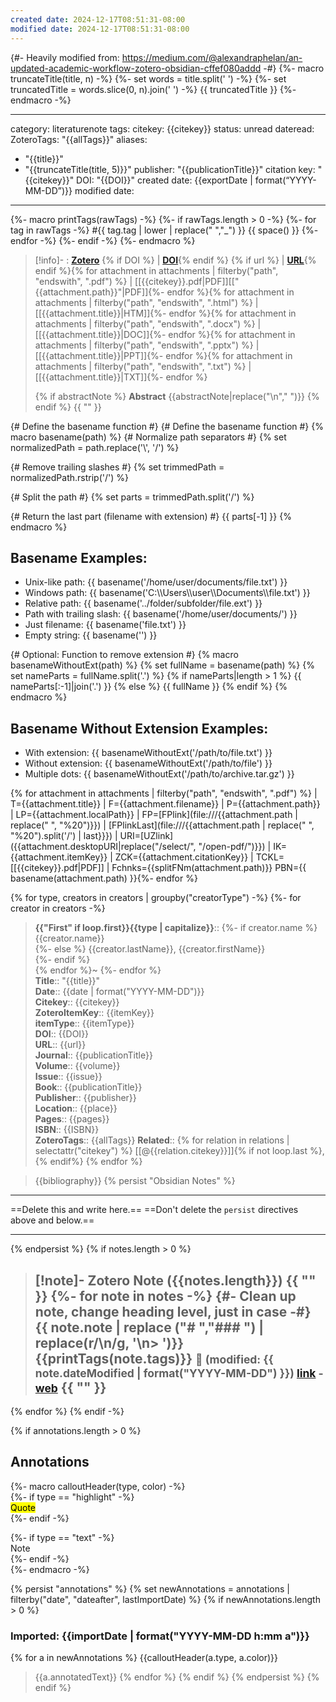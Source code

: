 ```yaml
---
created date: 2024-12-17T08:51:31-08:00
modified date: 2024-12-17T08:51:31-08:00
---
```

{#- Heavily modified from:  https://medium.com/@alexandraphelan/an-updated-academic-workflow-zotero-obsidian-cffef080addd -#}
{%- macro truncateTitle(title, n) -%}
    {%- set words = title.split(' ') -%}
    {%- set truncatedTitle = words.slice(0, n).join(' ') -%}
    {{ truncatedTitle }}
{%- endmacro -%}

---
category: literaturenote
tags:
citekey: {{citekey}}
status: unread
dateread:
ZoteroTags: "{{allTags}}"
aliases: 
- "{{title}}"
- "{{truncateTitle(title, 5)}}"
publisher: "{{publicationTitle}}"
citation key: "{{citekey}}"
DOI: "{{DOI}}"
created date: {{exportDate | format(“YYYY-MM-DD”)}}
modified date: 
---
{%- macro printTags(rawTags) -%}
	{%- if rawTags.length > 0 -%}
		{%- for tag in rawTags -%}
			#{{ tag.tag | lower | replace(" ","_") }} {{ space() }} 
		{%- endfor -%}
	{%- endif -%}
{%- endmacro %}

> [!info]- : [**Zotero**]({{desktopURI}}) {% if DOI %} | [**DOI**](https://doi.org/{{DOI}}){% endif %} {% if url %} | [**URL**]({{url}}){% endif %}{% for attachment in attachments | filterby("path", "endswith", ".pdf") %} | [[{{citekey}}.pdf|PDF]][["{{attachment.path}}"|PDF]]{%- endfor %}{% for attachment in attachments | filterby("path", "endswith", ".html") %} | [[{{attachment.title}}|HTM]]{%- endfor %}{% for attachment in attachments | filterby("path", "endswith", ".docx") %} | [[{{attachment.title}}|DOC]]{%- endfor %}{% for attachment in attachments | filterby("path", "endswith", ".pptx") %} | [[{{attachment.title}}|PPT]]{%- endfor %}{% for attachment in attachments | filterby("path", "endswith", ".txt") %} | [[{{attachment.title}}|TXT]]{%- endfor %}
>
> {% if abstractNote %}
> **Abstract**
> {{abstractNote|replace("\n"," ")}}
> {% endif %}
> {{ "" }}



{# Define the basename function #}
{# Define the basename function #}
{% macro basename(path) %}
  {# Normalize path separators #}
  {% set normalizedPath = path.replace('\\', '/') %}
  
  {# Remove trailing slashes #}
  {% set trimmedPath = normalizedPath.rstrip('/') %}
  
  {# Split the path #}
  {% set parts = trimmedPath.split('/') %}
  
  {# Return the last part (filename with extension) #}
  {{ parts[-1] }}
{% endmacro %}

<h2>Basename Examples:</h2>
<ul>
  <li>Unix-like path: {{ basename('/home/user/documents/file.txt') }}</li>
  <li>Windows path: {{ basename('C:\\Users\\user\\Documents\\file.txt') }}</li>
  <li>Relative path: {{ basename('../folder/subfolder/file.ext') }}</li>
  <li>Path with trailing slash: {{ basename('/home/user/documents/') }}</li>
  <li>Just filename: {{ basename('file.txt') }}</li>
  <li>Empty string: {{ basename('') }}</li>
</ul>

{# Optional: Function to remove extension #}
{% macro basenameWithoutExt(path) %}
  {% set fullName = basename(path) %}
  {% set nameParts = fullName.split('.') %}
  {% if nameParts|length > 1 %}
    {{ nameParts[:-1]|join('.') }}
  {% else %}
    {{ fullName }}
  {% endif %}
{% endmacro %}

<h2>Basename Without Extension Examples:</h2>
<ul>
  <li>With extension: {{ basenameWithoutExt('/path/to/file.txt') }}</li>
  <li>Without extension: {{ basenameWithoutExt('/path/to/file') }}</li>
  <li>Multiple dots: {{ basenameWithoutExt('/path/to/archive.tar.gz') }}</li>
</ul>
{% for attachment in attachments | filterby("path", "endswith", ".pdf") %} | T={{attachment.title}} | F={{attachment.filename}} | P={{attachment.path}} | LP={{attachment.localPath}} | FP=[FPlink](file:///{{attachment.path | replace(" ", "%20")}}) | [FPlinkLast](file:///{{attachment.path | replace(" ", "%20").split('/') | last}}}) | URI=[UZlink]({{attachment.desktopURI|replace("/select/", "/open-pdf/")}}) | IK={{attachment.itemKey}} | ZCK={{attachment.citationKey}} | TCKL=[[{{citekey}}.pdf|PDF]] | Fchnks={{splitFNm(attachment.path)}} PBN={{ basename(attachment.path) }}{%- endfor %}



{% for type, creators in creators | groupby("creatorType") -%}
{%- for creator in creators -%}
> **{{"First" if loop.first}}{{type | capitalize}}**::
{%- if creator.name %} {{creator.name}}  
{%- else %} {{creator.lastName}}, {{creator.firstName}}  
{%- endif %}  
{% endfor %}~ 
{%- endfor %}    
> **Title**:: "{{title}}"  
> **Date**:: {{date | format("YYYY-MM-DD")}}  
> **Citekey**:: {{citekey}}  
> **ZoteroItemKey**:: {{itemKey}}  
> **itemType**:: {{itemType}}  
> **DOI**:: {{DOI}}  
> **URL**:: {{url}}  
> **Journal**:: {{publicationTitle}}  
> **Volume**:: {{volume}}  
> **Issue**:: {{issue}}  
> **Book**:: {{publicationTitle}}  
> **Publisher**:: {{publisher}}  
> **Location**:: {{place}}   
> **Pages**:: {{pages}}  
> **ISBN**:: {{ISBN}}  
> **ZoteroTags**:: {{allTags}}
> **Related**:: {% for relation in relations | selectattr("citekey") %} [[@{{relation.citekey}}]]{% if not loop.last %}, {% endif%} {% endfor %}

> {{bibliography}}
{% persist "Obsidian Notes" %}
___
==Delete this and write here.==
==Don't delete the `persist` directives above and below.==
___
{% endpersist %}
{% if notes.length > 0 %}
> [!note]- Zotero Note ({{notes.length}})
{{ "" }}
{%- for note in notes -%}
{#- Clean up note, change heading level, just in case -#}
> {{ note.note | replace ("# ","### ") | replace(r/\n/g, '\n> ')}}
> {{printTags(note.tags)}}
> <small>📝️ (modified: {{ note.dateModified | format("YYYY-MM-DD") }}) [link](zotero://select/library/items/{{note.key}}) - [web]({{note.uri}})</small>
>  {{ "" }}
> ---
{% endfor %}
{% endif -%}

{% if annotations.length > 0 %}
## Annotations
{%- macro calloutHeader(type, color) -%}  
{%- if type == "highlight" -%}  
<mark style="background-color: {{color}}">Quote</mark>  
{%- endif -%}

{%- if type == "text" -%}  
Note  
{%- endif -%}  
{%- endmacro -%}

{% persist "annotations" %}
{% set newAnnotations = annotations | filterby("date", "dateafter", lastImportDate) %}
{% if newAnnotations.length > 0 %}

### Imported: {{importDate | format("YYYY-MM-DD h:mm a")}}


{% for a in newAnnotations %}
{{calloutHeader(a.type, a.color)}}
> {{a.annotatedText}}
{% endfor %}
{% endif %}
{% endpersist %}
{% endif %}
